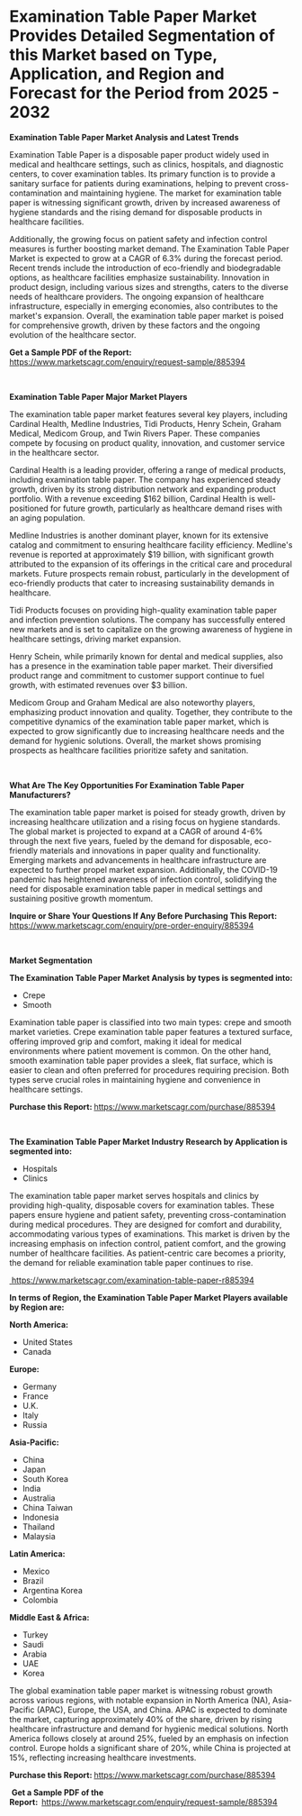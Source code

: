 <p><h1>Examination Table Paper Market Provides Detailed Segmentation of this Market based on Type, Application, and Region and Forecast for the Period from 2025 - 2032</h1></p><p><strong>Examination Table Paper Market Analysis and Latest Trends</strong></p>
<p><p>Examination Table Paper is a disposable paper product widely used in medical and healthcare settings, such as clinics, hospitals, and diagnostic centers, to cover examination tables. Its primary function is to provide a sanitary surface for patients during examinations, helping to prevent cross-contamination and maintaining hygiene. The market for examination table paper is witnessing significant growth, driven by increased awareness of hygiene standards and the rising demand for disposable products in healthcare facilities.</p><p>Additionally, the growing focus on patient safety and infection control measures is further boosting market demand. The Examination Table Paper Market is expected to grow at a CAGR of 6.3% during the forecast period. Recent trends include the introduction of eco-friendly and biodegradable options, as healthcare facilities emphasize sustainability. Innovation in product design, including various sizes and strengths, caters to the diverse needs of healthcare providers. The ongoing expansion of healthcare infrastructure, especially in emerging economies, also contributes to the market's expansion. Overall, the examination table paper market is poised for comprehensive growth, driven by these factors and the ongoing evolution of the healthcare sector.</p></p>
<p><strong>Get a Sample PDF of the Report:&nbsp;</strong> <a href="https://www.marketscagr.com/enquiry/request-sample/885394?utm_campaign=2931&utm_medium=2&utm_source=Github&utm_content=ia&utm_term=16042025&utm_id=examination-table-paper">https://www.marketscagr.com/enquiry/request-sample/885394</a></p>
<p>&nbsp;</p>
<p><strong>Examination Table Paper Major Market Players</strong></p>
<p><p>The examination table paper market features several key players, including Cardinal Health, Medline Industries, Tidi Products, Henry Schein, Graham Medical, Medicom Group, and Twin Rivers Paper. These companies compete by focusing on product quality, innovation, and customer service in the healthcare sector.</p><p>Cardinal Health is a leading provider, offering a range of medical products, including examination table paper. The company has experienced steady growth, driven by its strong distribution network and expanding product portfolio. With a revenue exceeding $162 billion, Cardinal Health is well-positioned for future growth, particularly as healthcare demand rises with an aging population.</p><p>Medline Industries is another dominant player, known for its extensive catalog and commitment to ensuring healthcare facility efficiency. Medline's revenue is reported at approximately $19 billion, with significant growth attributed to the expansion of its offerings in the critical care and procedural markets. Future prospects remain robust, particularly in the development of eco-friendly products that cater to increasing sustainability demands in healthcare.</p><p>Tidi Products focuses on providing high-quality examination table paper and infection prevention solutions. The company has successfully entered new markets and is set to capitalize on the growing awareness of hygiene in healthcare settings, driving market expansion.</p><p>Henry Schein, while primarily known for dental and medical supplies, also has a presence in the examination table paper market. Their diversified product range and commitment to customer support continue to fuel growth, with estimated revenues over $3 billion.</p><p>Medicom Group and Graham Medical are also noteworthy players, emphasizing product innovation and quality. Together, they contribute to the competitive dynamics of the examination table paper market, which is expected to grow significantly due to increasing healthcare needs and the demand for hygienic solutions. Overall, the market shows promising prospects as healthcare facilities prioritize safety and sanitation.</p></p>
<p>&nbsp;</p>
<p><strong>What Are The Key Opportunities For Examination Table Paper Manufacturers?</strong></p>
<p><p>The examination table paper market is poised for steady growth, driven by increasing healthcare utilization and a rising focus on hygiene standards. The global market is projected to expand at a CAGR of around 4-6% through the next five years, fueled by the demand for disposable, eco-friendly materials and innovations in paper quality and functionality. Emerging markets and advancements in healthcare infrastructure are expected to further propel market expansion. Additionally, the COVID-19 pandemic has heightened awareness of infection control, solidifying the need for disposable examination table paper in medical settings and sustaining positive growth momentum.</p></p>
<p><strong>Inquire or Share Your Questions If Any Before Purchasing This Report:</strong> <a href="https://www.marketscagr.com/enquiry/pre-order-enquiry/885394?utm_campaign=2931&utm_medium=2&utm_source=Github&utm_content=ia&utm_term=16042025&utm_id=examination-table-paper">https://www.marketscagr.com/enquiry/pre-order-enquiry/885394</a></p>
<p>&nbsp;</p>
<p><strong>Market Segmentation</strong></p>
<p><strong>The Examination Table Paper Market Analysis by types is segmented into:</strong></p>
<p><ul><li>Crepe</li><li>Smooth</li></ul></p>
<p><p>Examination table paper is classified into two main types: crepe and smooth market varieties. Crepe examination table paper features a textured surface, offering improved grip and comfort, making it ideal for medical environments where patient movement is common. On the other hand, smooth examination table paper provides a sleek, flat surface, which is easier to clean and often preferred for procedures requiring precision. Both types serve crucial roles in maintaining hygiene and convenience in healthcare settings.</p></p>
<p><strong>Purchase this Report:&nbsp;</strong><a href="https://www.marketscagr.com/purchase/885394?utm_campaign=2931&utm_medium=2&utm_source=Github&utm_content=ia&utm_term=16042025&utm_id=examination-table-paper">https://www.marketscagr.com/purchase/885394</a></p>
<p>&nbsp;</p>
<p><strong>The Examination Table Paper Market Industry Research by Application is segmented into:</strong></p>
<p><ul><li>Hospitals</li><li>Clinics</li></ul></p>
<p><p>The examination table paper market serves hospitals and clinics by providing high-quality, disposable covers for examination tables. These papers ensure hygiene and patient safety, preventing cross-contamination during medical procedures. They are designed for comfort and durability, accommodating various types of examinations. This market is driven by the increasing emphasis on infection control, patient comfort, and the growing number of healthcare facilities. As patient-centric care becomes a priority, the demand for reliable examination table paper continues to rise.</p></p>
<p><a href="https://www.marketscagr.com/examination-table-paper-r885394?utm_campaign=2931&utm_medium=2&utm_source=Github&utm_content=ia&utm_term=16042025&utm_id=examination-table-paper">&nbsp;https://www.marketscagr.com/examination-table-paper-r885394</a></p>
<p><strong>In terms of Region, the Examination Table Paper Market Players available by Region are:</strong></p>
<p>
    <p> <strong> North America: </strong>
        <ul>
            <li>United States</li>
            <li>Canada</li>
        </ul>
        </p> 
    <p> <strong> Europe: </strong>
        <ul>
            <li>Germany</li>
            <li>France</li>
            <li>U.K.</li>
            <li>Italy</li>
            <li>Russia</li>
        </ul>
        </p> 
    <p> <strong> Asia-Pacific: </strong>
        <ul>
            <li>China</li>
            <li>Japan</li>
            <li>South Korea</li>
            <li>India</li>
            <li>Australia</li>
            <li>China Taiwan</li>
            <li>Indonesia</li>
            <li>Thailand</li>
            <li>Malaysia</li>
        </ul>
        </p> 
    <p> <strong> Latin America: </strong>
        <ul>
            <li>Mexico</li>
            <li>Brazil</li>
            <li>Argentina Korea</li>
            <li>Colombia</li>
        </ul>
        </p> 
    <p> <strong> Middle East & Africa: </strong>
        <ul>
            <li>Turkey</li>
            <li>Saudi</li>
            <li>Arabia</li>
            <li>UAE</li>
            <li>Korea</li>
        </ul>
    </p>
    </p>
<p><p>The global examination table paper market is witnessing robust growth across various regions, with notable expansion in North America (NA), Asia-Pacific (APAC), Europe, the USA, and China. APAC is expected to dominate the market, capturing approximately 40% of the share, driven by rising healthcare infrastructure and demand for hygienic medical solutions. North America follows closely at around 25%, fueled by an emphasis on infection control. Europe holds a significant share of 20%, while China is projected at 15%, reflecting increasing healthcare investments.</p></p>
<p><strong>Purchase this Report: </strong><a href="https://www.marketscagr.com/purchase/885394?utm_campaign=2931&utm_medium=2&utm_source=Github&utm_content=ia&utm_term=16042025&utm_id=examination-table-paper">https://www.marketscagr.com/purchase/885394</a></p>
<p>&nbsp;<strong>Get a Sample PDF of the Report:&nbsp;&nbsp;</strong><a href="https://www.marketscagr.com/enquiry/request-sample/885394?utm_campaign=2931&utm_medium=2&utm_source=Github&utm_content=ia&utm_term=16042025&utm_id=examination-table-paper">https://www.marketscagr.com/enquiry/request-sample/885394</a></p>
<p><strong></strong></p>
<p><p></p><p></p><p></p></p>